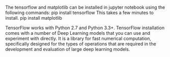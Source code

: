 The tensorflow and matplotlib can be installed in jupyter notebook using the following commands:
pip install tensorflow
This takes a few minutes to install.
pip install matplotlib

TensorFlow works with Python 2.7 and Python 3.3+.
TensorFlow installation comes with a number of Deep Learning models that you can use and experiment with directly. It is a library for fast numerical computation, specifically designed for the types of operations that are required in the development and evaluation of large deep learning models.
